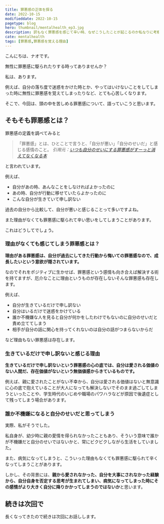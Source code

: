 ```yaml
---
title: 罪悪感の正体を探る
date: 2022-10-15
modifieddate: 2022-10-15
pagetype: blog
hero: thumbnail/mentalhealth_ep3.jpg
description: 訳もなく罪悪感を感じて辛い時、なぜこうしたことが起こるのか私なりに考察してしました。
cate: mentalhealth
tags: [罪悪感,罪悪感を覚える理由]
---
```


こんにちは、ナオです。

無性に罪悪感に駆られたりする時ってありませんか？

私は、あります。

例えば、自分の落ち度で迷惑をかけた時とか、やってはいけないことをしてしまった時に無性に罪悪感を覚えてしまったりなど、とても心苦しくなります。

そこで、今回は、頭の中を苦しめる罪悪感について、語っていこうと思います。

## そもそも罪悪感とは？

罪悪感の定義を調べてみると

>「罪悪感」とは、ひとことで言うと、「自分が悪い」「自分のせいだ」と感じる感情のこと。
> <cite>引用元：[いつも自分のせいにする罪悪感がすーっと消えてなくなる本](https://d21.co.jp/book/detail/978-4-7993-2481-3)</cite>

と言われています。

例えば、

- 自分があの時、あんなことをしなければよかったのに
- あの時、自分が行動に移せていたらよかったのに
- こんな自分が生きていて申し訳ない

過去の自分から比較して、自分が悪いと感じることって多いですよね。

また理由がなくても罪悪感に駆られて辛い思いをしてしまうことがあります。

これはどうしてでしょう。

### 理由がなくても感じてしまう罪悪感とは？

**理由がある罪悪感は、自分が過去にしてきた行動から悔いての罪悪感なので、成長したいという意欲が隠されています。**

なのでそれをポジティブに生かせば、罪悪感という感情も向き合えば解決する術を持てますが、厄介なことに理由というものが存在しないそんな罪悪感も存在します。

例えば、

- 自分が生きているだけで申し訳ない
- 自分はいるだけで迷惑をかけている
- 誰か不機嫌な人を見ると自分が何かをしたわけでもないのに自分のせいだと責め立ててしまう
- 相手が自分の話に関心を持ってくれないのは自分の話がつまらないからだ

など理由もない罪悪感は存在します。

### 生きているだけで申し訳ないと感じる理由

**生きているだけで申し訳ないという罪悪感の心の底では、自分は愛される価値のない人間だ、存在価値がないという無価値感からきているものです。**

例えば、親に愛されたことがない不幸から、自分は愛される価値はないと無意識に心の底で抱えていることが大人になっても解決しないでそのまま過ごしてしまうといったことや、学生時代のいじめや職場のパワハラなどが原因で後遺症として残ってしまう場合があります。


### 誰か不機嫌になると自分のせいだと思ってしまう

実際、私がそうでした。

私自身が、幼少時に親の愛情を得られなかったこともあり、そういう意味で誰かが不機嫌だと自分のせいではないかと、常にビクビクしながら生活をしていました。

また、病気になってしまうと、こういった理由もなくても罪悪感に駆られて辛くなってしまうことがあります。

しかし、その背景には、**親から愛されなかった、自分を大事にされなかった経験から、自分自身を否定する思考が生まれてしまい、病気になってしまった時にその感情がより大きく自分に降りかかってしまうのではないか**と思います。

## 続きは次回で

長くなってきたので続きは次回にお話しします。


